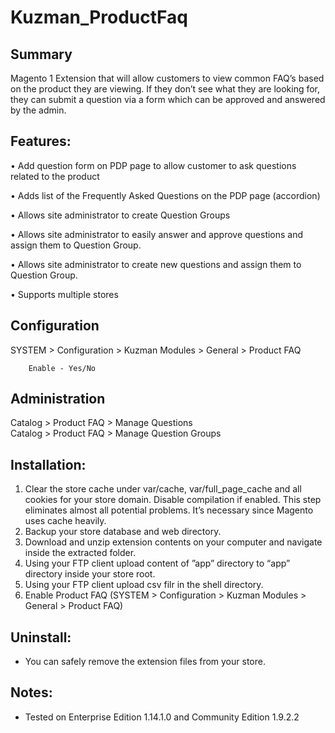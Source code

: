 Kuzman_ProductFaq
==========================

Summary
------------------------

Magento 1 Extension that will allow customers to view common FAQ’s based on the product they are viewing.
If they don’t see what they are looking for, they can submit a question via a form which can be approved and answered by the admin. 


Features:
-------------------------

•	Add question form on PDP page to allow customer to ask questions related to the product

•	Adds list of the Frequently Asked Questions on the PDP page (accordion)

•	Allows site administrator to create Question Groups

•	Allows site administrator to easily answer and approve questions and assign them to Question Group.

•	Allows site administrator to create new questions and assign them to Question Group.

•	Supports multiple stores


Configuration
------------------------
 
  SYSTEM > Configuration > Kuzman Modules > General > Product FAQ  
 
        Enable - Yes/No
      

Administration
------------------------

 Catalog > Product FAQ > Manage Questions  
 Catalog > Product FAQ > Manage Question Groups 


Installation:
-------------------------
1. Clear the store cache under var/cache, var/full_page_cache and all cookies for your store domain. Disable compilation if enabled. This step eliminates almost all potential problems. It’s necessary since Magento uses cache heavily.
2. Backup your store database and web directory.
3. Download and unzip extension contents on your computer and navigate inside the extracted folder.
4. Using your FTP client upload content of ”app” directory to “app” directory inside your store root.
5. Using your FTP client upload csv filr in the shell directory.
8. Enable Product FAQ (SYSTEM > Configuration > Kuzman Modules > General > Product FAQ)


Uninstall:
-------------------------
- You can safely remove the extension files from your store.


Notes:
-------------------------
- Tested on Enterprise Edition 1.14.1.0 and Community Edition 1.9.2.2
